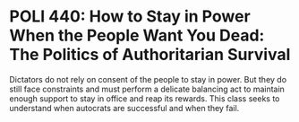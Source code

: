 # POLI 440: How to Stay in Power When the People Want You Dead: The Politics of Authoritarian Survival

Dictators do not rely on consent of the people to stay in power. But they do still face constraints and must perform a delicate balancing act to maintain enough support to stay in office and reap its rewards. This class seeks to understand when autocrats are successful and when they fail.